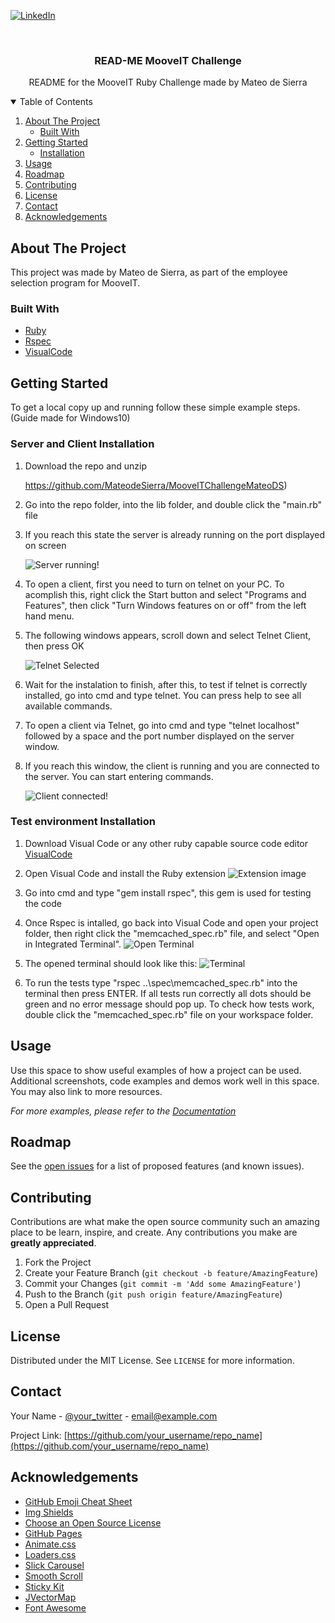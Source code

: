 
[![LinkedIn][linkedin-shield]][linkedin-url]



<br />
<p align="center">
  <h3 align="center">READ-ME MooveIT Challenge</h3>

  <p align="center">
    README for the MooveIT Ruby Challenge made by Mateo de Sierra
    <br />
  </p>
</p>



<!-- TABLE OF CONTENTS -->
<details open="open">
  <summary>Table of Contents</summary>
  <ol>
    <li>
      <a href="#about-the-project">About The Project</a>
      <ul>
        <li><a href="#built-with">Built With</a></li>
      </ul>
    </li>
    <li>
      <a href="#getting-started">Getting Started</a>
      <ul>
        <li><a href="#installation">Installation</a></li>
      </ul>
    </li>
    <li><a href="#usage">Usage</a></li>
    <li><a href="#roadmap">Roadmap</a></li>
    <li><a href="#contributing">Contributing</a></li>
    <li><a href="#license">License</a></li>
    <li><a href="#contact">Contact</a></li>
    <li><a href="#acknowledgements">Acknowledgements</a></li>
  </ol>
</details>



<!-- ABOUT THE PROJECT -->
## About The Project

This project was made by Mateo de Sierra, as part of the employee selection program for MooveIT.

### Built With

* [Ruby](https://www.ruby-lang.org/)
* [Rspec](https://rspec.info/)
* [VisualCode](https://code.visualstudio.com/)



<!-- GETTING STARTED -->
## Getting Started

To get a local copy up and running follow these simple example steps. (Guide made for Windows10)


### Server and Client Installation

1. Download the repo and unzip

   https://github.com/MateodeSierra/MooveITChallengeMateoDS)

2. Go into the repo folder, into the lib folder, and double click the "main.rb" file
3. If you reach this state the server is already running on the port displayed on screen

   ![Server running!](https://i.imgur.com/qSOW8B8.png)
4. To open a client, first you need to turn on telnet on your PC. To acomplish this, right click the Start button and select "Programs and Features", then click "Turn Windows features on or off" from the left hand menu.

5. The following windows appears, scroll down and select Telnet Client, then press OK

   ![Telnet Selected](https://kencenerelli.files.wordpress.com/2017/07/telnet03_thumb.png?w=415&h=368)

6. Wait for the instalation to finish, after this, to test if telnet is correctly installed, go into cmd and type telnet. You can press help to see all available commands.

7. To open a client via Telnet, go into cmd and type "telnet localhost" followed by a space and the port number displayed on the server window.

8. If you reach this window, the client is running and you are connected to the server. You can start entering commands.

   ![Client connected!](https://i.imgur.com/QoZkzi6.png)

### Test environment Installation

1. Download Visual Code or any other ruby capable source code editor  [VisualCode](https://code.visualstudio.com/)

2. Open Visual Code and install the Ruby extension
   ![Extension image](https://i.imgur.com/YQ70jGK.png)

3. Go into cmd and type "gem install rspec", this gem is used for testing the code

4. Once Rspec is intalled, go back into Visual Code and open your project folder, then right click the "memcached_spec.rb" file, and select "Open in Integrated Terminal".
   ![Open Terminal](https://i.imgur.com/52OM44p.png)

5. The opened terminal should look like this:
   ![Terminal](https://i.imgur.com/dE8AuTH.png)

6. To run the tests type "rspec ..\spec\memcached_spec.rb" into the terminal then press ENTER. If all tests run correctly all dots should be green and no error message should pop up. To check how tests work, double click the "memcached_spec.rb" file on your workspace folder.





<!-- USAGE EXAMPLES -->
## Usage

Use this space to show useful examples of how a project can be used. Additional screenshots, code examples and demos work well in this space. You may also link to more resources.

_For more examples, please refer to the [Documentation](https://example.com)_



<!-- ROADMAP -->
## Roadmap

See the [open issues](https://github.com/othneildrew/Best-README-Template/issues) for a list of proposed features (and known issues).



<!-- CONTRIBUTING -->
## Contributing

Contributions are what make the open source community such an amazing place to be learn, inspire, and create. Any contributions you make are **greatly appreciated**.

1. Fork the Project
2. Create your Feature Branch (`git checkout -b feature/AmazingFeature`)
3. Commit your Changes (`git commit -m 'Add some AmazingFeature'`)
4. Push to the Branch (`git push origin feature/AmazingFeature`)
5. Open a Pull Request



<!-- LICENSE -->
## License

Distributed under the MIT License. See `LICENSE` for more information.



<!-- CONTACT -->
## Contact

Your Name - [@your_twitter](https://twitter.com/your_username) - email@example.com

Project Link: [https://github.com/your_username/repo_name](https://github.com/your_username/repo_name)



<!-- ACKNOWLEDGEMENTS -->
## Acknowledgements
* [GitHub Emoji Cheat Sheet](https://www.webpagefx.com/tools/emoji-cheat-sheet)
* [Img Shields](https://shields.io)
* [Choose an Open Source License](https://choosealicense.com)
* [GitHub Pages](https://pages.github.com)
* [Animate.css](https://daneden.github.io/animate.css)
* [Loaders.css](https://connoratherton.com/loaders)
* [Slick Carousel](https://kenwheeler.github.io/slick)
* [Smooth Scroll](https://github.com/cferdinandi/smooth-scroll)
* [Sticky Kit](http://leafo.net/sticky-kit)
* [JVectorMap](http://jvectormap.com)
* [Font Awesome](https://fontawesome.com)





<!-- MARKDOWN LINKS & IMAGES -->
<!-- https://www.markdownguide.org/basic-syntax/#reference-style-links -->
[contributors-shield]: https://img.shields.io/github/contributors/othneildrew/Best-README-Template.svg?style=for-the-badge
[contributors-url]: https://github.com/othneildrew/Best-README-Template/graphs/contributors
[forks-shield]: https://img.shields.io/github/forks/othneildrew/Best-README-Template.svg?style=for-the-badge
[forks-url]: https://github.com/othneildrew/Best-README-Template/network/members
[stars-shield]: https://img.shields.io/github/stars/othneildrew/Best-README-Template.svg?style=for-the-badge
[stars-url]: https://github.com/othneildrew/Best-README-Template/stargazers
[issues-shield]: https://img.shields.io/github/issues/othneildrew/Best-README-Template.svg?style=for-the-badge
[issues-url]: https://github.com/othneildrew/Best-README-Template/issues
[license-shield]: https://img.shields.io/github/license/othneildrew/Best-README-Template.svg?style=for-the-badge
[license-url]: https://github.com/othneildrew/Best-README-Template/blob/master/LICENSE.txt
[linkedin-shield]: https://img.shields.io/badge/-LinkedIn-black.svg?style=for-the-badge&logo=linkedin&colorB=555
[linkedin-url]: https://linkedin.com/in/othneildrew
[product-screenshot]: images/screenshot.png
